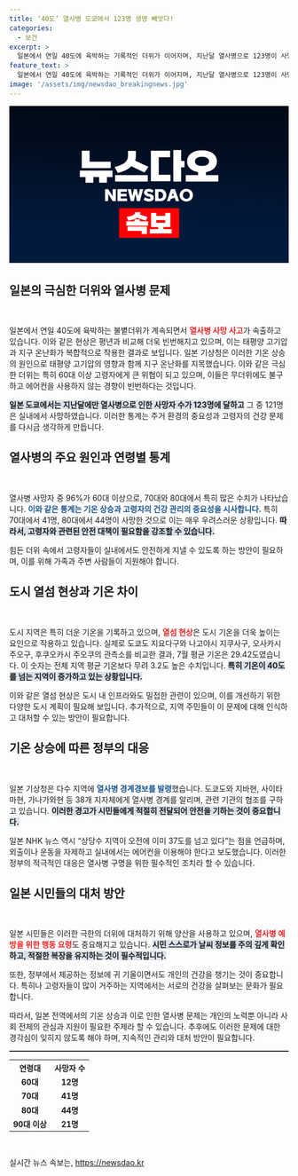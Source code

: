 ```yaml
---
title: ‘40도’ 열사병 도쿄에서 123명 생명 빼앗다!
categories:
  - 보건
excerpt: >
  일본에서 연일 40도에 육박하는 기록적인 더위가 이어지며, 지난달 열사병으로 123명이 사망했다. 대부분이 에어컨 없이 고온을 견디던 고령자들. 일본 기상청은 지구온난화와 열섬 현상이 주요 원인이라고 경고한다.
feature_text: >
  일본에서 연일 40도에 육박하는 기록적인 더위가 이어지며, 지난달 열사병으로 123명이 사망했다. 대부분이 에어컨 없이 고온을 견디던 고령자들. 일본 기상청은 지구온난화와 열섬 현상이 주요 원인이라고 경고한다.
image: '/assets/img/newsdao_breakingnews.jpg'
---
```


<p><img src="/assets/img/newsdao_breakingnews.jpg" alt="ranknews 속보" /></p>

<h2 data-ke-size="size26">일본의 극심한 더위와 열사병 문제</h2>

<p data-ke-size="size16">&nbsp;</p>

<p>일본에서 연일 40도에 육박하는 불볕더위가 계속되면서 <b><span style="color: #ee2323;">열사병 사망 사고</span></b>가 속출하고 있습니다. 이와 같은 현상은 평년과 비교해 더욱 빈번해지고 있으며, 이는 태평양 고기압과 지구 온난화가 복합적으로 작용한 결과로 보입니다. 일본 기상청은 이러한 기온 상승의 원인으로 태평양 고기압의 영향과 함께 지구 온난화를 지목했습니다. 이와 같은 극심한 더위는 특히 60대 이상 고령자에게 큰 위협이 되고 있으며, 이들은 무더위에도 불구하고 에어컨을 사용하지 않는 경향이 빈번하다는 것입니다. </p>

<p><b><span style="background-color: #21538527;">일본 도쿄에서는 지난달에만 열사병으로 인한 사망자 수가 123명에 달하고</span></b> 그 중 121명은 실내에서 사망하였습니다. 이러한 통계는 주거 환경의 중요성과 고령자의 건강 문제를 다시금 생각하게 만듭니다. </p>

<h2 data-ke-size="size26">열사병의 주요 원인과 연령별 통계</h2>

<p data-ke-size="size16">&nbsp;</p>

<p>열사병 사망자 중 96%가 60대 이상으로, 70대와 80대에서 특히 많은 수치가 나타났습니다. <b><span style="color: #1a5490;">이와 같은 통계는 기온 상승과 고령자의 건강 관리의 중요성을 시사합니다.</span></b> 특히 70대에서 41명, 80대에서 44명이 사망한 것으로 이는 매우 우려스러운 상황입니다. <b><span style="background-color: #21538527;">따라서, 고령자와 관련된 안전 대책이 필요함을 강조할 수 있습니다.</span></b> </p>

<p>힘든 더위 속에서 고령자들이 실내에서도 안전하게 지낼 수 있도록 하는 방안이 필요하며, 이를 위해 가족과 주변 사람들이 지원해야 합니다.</p>

<h2 data-ke-size="size26">도시 열섬 현상과 기온 차이</h2>

<p data-ke-size="size16">&nbsp;</p>

<p>도시 지역은 특히 더운 기온을 기록하고 있으며, <b><span style="color: #ee2323;">열섬 현상</span></b>은 도시 기온을 더욱 높이는 요인으로 작용하고 있습니다. 실제로 도쿄도 지요다구와 나고야시 지쿠사구, 오사카시 주오구, 후쿠오카시 주오쿠의 관측소를 비교한 결과, 7월 평균 기온은 29.42도였습니다. 이 숫자는 전체 지역 평균 기온보다 무려 3.2도 높은 수치입니다. <b><span style="background-color: #21538527;">특히 기온이 40도를 넘는 지역이 증가하고 있는 상황입니다.</span></b></p>

<p>이와 같은 열섬 현상은 도시 내 인프라와도 밀접한 관련이 있으며, 이를 개선하기 위한 다양한 도시 계획이 필요해 보입니다. 추가적으로, 지역 주민들이 이 문제에 대해 인식하고 대처할 수 있는 방안이 필요합니다. </p>

<h2 data-ke-size="size26">기온 상승에 따른 정부의 대응</h2>

<p data-ke-size="size16">&nbsp;</p>

<p>일본 기상청은 다수 지역에 <b><span style="color: #1a5490;">열사병 경계경보를 발령</span></b>했습니다. 도쿄도와 지바현, 사이타마현, 가나가와현 등 38개 지자체에게 열사병 경계를 알리며, 관련 기관의 협조를 구하고 있습니다. <b><span style="background-color: #21538527;">이러한 경고가 시민들에게 적절히 전달되어 안전을 기하는 것이 중요합니다.</span></b></p>

<p>일본 NHK 뉴스 역시 “상당수 지역이 오전에 이미 37도를 넘고 있다”는 점을 언급하며, 외출이나 운동을 자제하고 실내에서는 에어컨을 이용해야 한다고 보도했습니다. 이러한 정부의 적극적인 대응은 열사병 구명을 위한 필수적인 조치라 할 수 있습니다. </p>

<h2 data-ke-size="size26">일본 시민들의 대처 방안</h2>

<p data-ke-size="size16">&nbsp;</p>

<p>일본 시민들은 이러한 극한의 더위에 대처하기 위해 양산을 사용하고 있으며, <b><span style="color: #ee2323;">열사병 예방을 위한 행동 요령</span></b>도 중요해지고 있습니다. <b><span style="background-color: #21538527;">시민 스스로가 날씨 정보를 주의 깊게 확인하고, 적절한 복장을 유지하는 것이 필수적입니다.</span></b> </p>

<p>또한, 정부에서 제공하는 정보에 귀 기울이면서도 개인의 건강을 챙기는 것이 중요합니다. 특히나 고령자들이 많이 거주하는 지역에서는 서로의 건강을 살펴보는 문화가 필요합니다. </p>

<p>따라서, 일본 전역에서의 기온 상승과 이로 인한 열사병 문제는 개인의 노력뿐 아니라 사회 전체의 관심과 지원이 필요한 주제라 할 수 있습니다. 추후에도 이러한 문제에 대한 경각심이 잊히지 않도록 해야 하며, 지속적인 관리와 대처 방안이 필요합니다. </p>

<hr style="height:2px;border:none;color:#333;background-color:#333;" />

<table style="width:100%; border-collapse:collapse;">
    <tr>
        <th style="text-align:center;"><b>연령대</b></th>
        <th style="text-align:center;"><b>사망자 수</b></th>
    </tr>
    <tr>
        <td style="text-align: center; height: 17px;"><b>60대</b></td>
        <td style="text-align: center; height: 17px;"><b>12명</b></td>
    </tr>
    <tr>
        <td style="text-align: center; height: 17px;"><b>70대</b></td>
        <td style="text-align: center; height: 17px;"><b>41명</b></td>
    </tr>
    <tr>
        <td style="text-align: center; height: 17px;"><b>80대</b></td>
        <td style="text-align: center; height: 17px;"><b>44명</b></td>
    </tr>
    <tr>
        <td style="text-align: center; height: 17px;"><b>90대 이상</b></td>
        <td style="text-align: center; height: 17px;"><b>21명</b></td>
    </tr>
</table>

<p data-ke-size="size16">&nbsp;</p>
실시간 뉴스 속보는, <a href="https://newsdao.kr" rel="dofollow">https://newsdao.kr</a>


